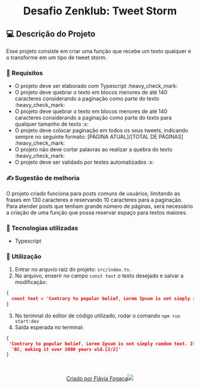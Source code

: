 <h1 align="center"> Desafio Zenklub: Tweet Storm </h1>

## 💻 Descrição do Projeto

Esse projeto consiste em criar uma função que recebe um texto qualquer e o transforme em
um tipo de tweet storm.

### 📝 Requisitos

<ul>
  <li>O projeto deve ser elaborado com Typescript :heavy_check_mark:</li> 
  <li>O projeto deve quebrar o texto em blocos menores de até 140 caracteres considerando a paginação como parte do texto :heavy_check_mark:</li>
  <li>O projeto deve quebrar o texto em blocos menores de até 140 caracteres considerando a paginação como parte do texto para qualquer tamanho de texto :x:</li>
  <li>O projeto deve colocar paginação em todos os seus tweets, indicando sempre no seguinte formato: [PÁGINA ATUAL]/[TOTAL DE PÁGINAS] :heavy_check_mark:</li>
  <li>O projeto não deve cortar palavras ao realizar a quebra do texto :heavy_check_mark:</li> 
  <li>O projeto deve ser validado por testes automatizados :x:</li>
</ul>

### ✍ Sugestão de melhoria

O projeto criado funciona para posts comuns de usuários, limitando as frases em 130 caracteres e reservando 10 caracteres para a paginação. Para atender posts que tenham grande número de páginas, será necessário a criação de uma função que possa reservar espaço para textos maiores. 

### 🚀 Tecnologias utilizadas 

<ul>
    <li>Typescript
</ul>

### 📣 Utilização

1. Entrar no arquvio raíz do projeto: `src/index.ts`.
2. No arquivo, enserir no campo `const text` o texto desejado e salvar a modificação:

```json
{
  const text = 'Contrary to popular belief, Lorem Ipsum is not simply random text. It has roots in a piece of classical Latin literature from 45 BC, making it over 2000 years old.'
}
```

3. No terimnal do editor de código utilizado, rodar o comando `npm run start:dev`
4. Saída esperada no terminal: 

```json
{
 'Contrary to popular belief, Lorem Ipsum is not simply random text. It has roots in a piece of classical Latin literature from 45 [1/2]',
  'BC, making it over 2000 years old.[2/2]'
}
```
</br>
<p align="center">
  <a href="https://github.com/flaviafogaca">Criado por Flávia Fogaça<img src="https://github.githubassets.com/images/icons/emoji/octocat.png"></a>
</p>